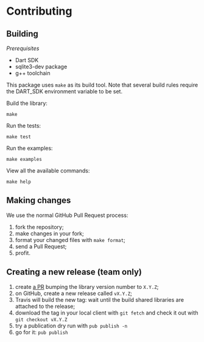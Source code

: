 Contributing
============================================

## Building

*Prerequisites*

- Dart SDK
- sqlite3-dev package
- g++ toolchain

This package uses `make` as its build tool. Note that several build rules
require the DART_SDK environment variable to be set.

Build the library:
```
make
```

Run the tests:
```
make test
```

Run the examples:
```
make examples
```

View all the available commands:
```
make help
```


## Making changes

We use the normal GitHub Pull Request process:

1. fork the repository;
2. make changes in your fork;
3. format your changed files with `make format`;
4. send a Pull Request;
5. profit.


## Creating a new release (team only)

1. create [a PR](https://github.com/pylaligand/dart-sqlite/pull/50) bumping the
   library version number to `X.Y.Z`;
2. on GitHub, create a new release called `vX.Y.Z`;
3. Travis will build the new tag: wait until the build shared libraries are
   attached to the release;
4. download the tag in your local client with `git fetch` and check it out with
   `git checkout vX.Y.Z`
5. try a publication dry run with `pub publish -n`
6. go for it: `pub publish`
